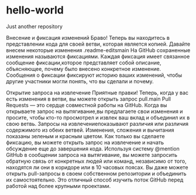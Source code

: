 # hello-world
Just another repository

Внесение и фиксация изменений
Браво! Теперь вы находитесь в представлении кода для своей ветви, которая является копией. 
Давайте внесем некоторые изменения .readme-editsmain
На GitHub сохраненные изменения называются фиксациями. Каждая фиксация имеет связанное сообщение фиксации,которое представляет собой описание, объясняющее, почему было внесено конкретное изменение. Сообщения о фиксации фиксируют историю ваших изменений, чтобы другие участники могли понять, что вы сделали и почему.

Открытие запроса на извлечение
Приятные правки! Теперь, когда у вас есть изменения в ветви, вы можете открыть запрос pull.main
Pull Requests — это сердце совместной работы на GitHub. Когда вы открываете запрос на вытягивание,вы предлагаете свои изменения и просите, чтобы кто-то просмотрел и извлек ваш вклад и объединил их в свою ветвь. Запросы на извлечениепоказывают различия или различия содержимого из обеих ветвей. Изменения, сложения и вычитания показаны зеленым и красным цветом.
Как только вы сделаете фиксацию, вы можете открыть запрос на извлечение и начать обсуждение еще до завершения кода.
Используя систему @mention GitHub в сообщении запроса на вытягивание, вы можете запросить обратную связь от конкретных людей или команд, независимо от того, находятся ли они в коридоре или в 10 часовых поясах.
Вы даже можете открыть pull-запросы в своем собственном репозитории и объединить их самостоятельно. Это отличный способ изучить поток GitHub перед работой над более крупными проектами.

